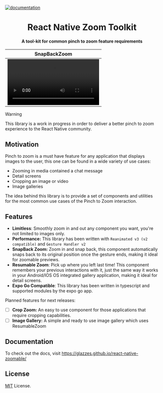 [![documentation](https://github.com/Glazzes/react-native-zoomable/actions/workflows/docs.yaml/badge.svg)](https://github.com/Glazzes/react-native-zoomable/actions/workflows/docs.yaml)

<div>
  <h1 align="center">React Native Zoom Toolkit</h1>
</div>

<div>
  <h4 align="center">A tool-kit for common pinch to zoom feature requirements</h4>
</div>

| SnapBackZoom |
|--------------|
|<video src="https://github.com/Glazzes/react-native-zoomable/assets/52082794/74251348-9cad-470b-a22e-0db64ed73253" width="100%" controls>|


> [!WARNING]
> This library is a work in progress in order to deliver a better pinch to zoom experience to the React Native community. 
 
## Motivation
Pinch to zoom is a must have feature for any application that displays images to the user, this one can be found in a wide variety of use cases:
- Zooming in media contained a chat message
- Detail screens
- Cropping an image or video
- Image galleries

The idea behind this library is to provide a set of components and utilities for the most common use cases of the Pinch to Zoom interaction.


## Features
- **Limitless**: Smoothly zoom in and out any component you want, you're not limited to images only.
- **Performance:** This library has been written with `Reanimated v3 (v2 compatible)` and `Gesture Handler v2`
- **SnapBack Zoom:** Zoom in and snap back, this component automatically snaps back to its original position once the gesture ends, making it ideal for zoomable previews.
- **Resumable Zoom**: Pick up where you left last time! This component remembers your previous interactions with it, just the same way it works in your Android/IOS OS integrated gallery application, making it ideal for detail screens.
- **Expo Go Compatible**: This library has been written in typescript and supported modules by the expo go app.

Planned features for next releases:
- [ ] **Crop Zoom:** An easy to use component for those applications that require cropping capabilities.
- [ ] **Image Gallery:** A simple and ready to use image gallery which uses ResumableZoom

## Documentation
To check out the docs, visit https://glazzes.github.io/react-native-zoomable/

## License
[MIT](./LICENSE) License.
